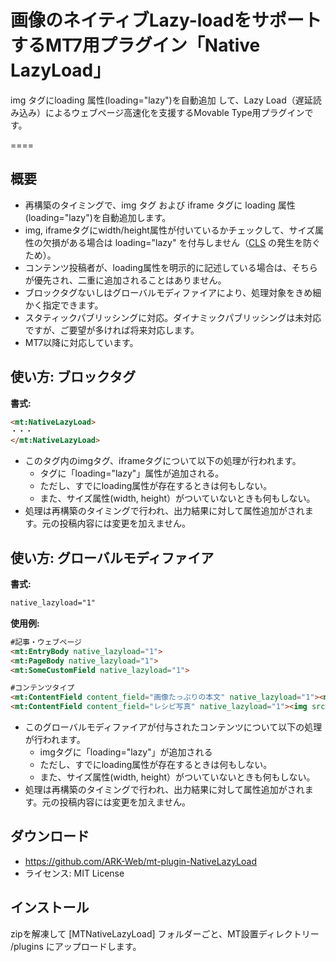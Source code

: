 # 画像のネイティブLazy-loadをサポートするMT7用プラグイン「Native LazyLoad」
img タグにloading 属性(loading="lazy")を自動追加 して、Lazy Load（遅延読み込み）によるウェブページ高速化を支援するMovable Type用プラグインです。 

====

## 概要
- 再構築のタイミングで、img タグ および iframe タグに loading 属性(loading="lazy")を自動追加します。
- img, iframeタグにwidth/height属性が付いているかチェックして、サイズ属性の欠損がある場合は loading="lazy" を付与しません（[CLS](https://support.google.com/webmasters/answer/9205520?hl=ja) の発生を防ぐため）。
- コンテンツ投稿者が、loading属性を明示的に記述している場合は、そちらが優先され、二重に追加されることはありません。
- ブロックタグないしはグローバルモディファイアにより、処理対象をきめ細かく指定できます。
- スタティックパブリッシングに対応。ダイナミックパブリッシングは未対応ですが、ご要望が多ければ将来対応します。
- MT7以降に対応しています。


## 使い方: ブロックタグ

__書式:__
```html
<mt:NativeLazyLoad>
・・・
</mt:NativeLazyLoad>
```

- このタグ内のimgタグ、iframeタグについて以下の処理が行われます。
  - タグに「loading="lazy"」属性が追加される。
  - ただし、すでにloading属性が存在するときは何もしない。
  - また、サイズ属性(width, height）がついていないときも何もしない。
- 処理は再構築のタイミングで行われ、出力結果に対して属性追加がされます。元の投稿内容には変更を加えません。


## 使い方: グローバルモディファイア

__書式:__
```html
native_lazyload="1"
```

__使用例:__
```html
#記事・ウェブページ
<mt:EntryBody native_lazyload="1">
<mt:PageBody native_lazyload="1">
<mt:SomeCustomField native_lazyload="1">

#コンテンツタイプ
<mt:ContentField content_field="画像たっぷりの本文" native_lazyload="1"><mt:ContentFieldValue></mt:ContentField>
<mt:ContentField content_field="レシピ写真" native_lazyload="1"><img src="<mt:AssetURL/>" alt="<mt:AssetLabel/>"></mt:ContentField>
```

- このグローバルモディファイアが付与されたコンテンツについて以下の処理が行われます。
  - imgタグに「loading="lazy"」が追加される
  - ただし、すでにloading属性が存在するときは何もしない。
  - また、サイズ属性(width, height）がついていないときも何もしない。
- 処理は再構築のタイミングで行われ、出力結果に対して属性追加がされます。元の投稿内容には変更を加えません。

## ダウンロード

- https://github.com/ARK-Web/mt-plugin-NativeLazyLoad
- ライセンス: MIT License

## インストール

zipを解凍して [MTNativeLazyLoad] フォルダーごと、MT設置ディレクトリー /plugins にアップロードします。

